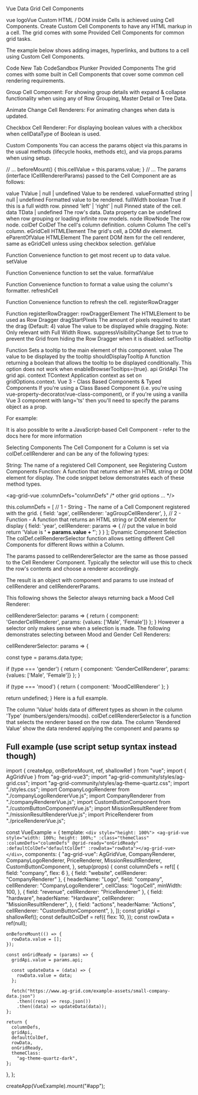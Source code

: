 Vue Data Grid
Cell Components

vue logoVue
Custom HTML / DOM inside Cells is achieved using Cell Components. Create Custom Cell Components to have any HTML markup in a cell. The grid comes with some Provided Cell Components for common grid tasks.

The example below shows adding images, hyperlinks, and buttons to a cell using Custom Cell Components.


 Code
New Tab
CodeSandbox
Plunker
Provided Components 
The grid comes with some built in Cell Components that cover some common cell rendering requirements.

Group Cell Component: For showing group details with expand & collapse functionality when using any of Row Grouping, Master Detail or Tree Data.

Animate Change Cell Renderers: For animating changes when data is updated.

Checkbox Cell Renderer: For displaying boolean values with a checkbox when cellDataType of Boolean is used.

Custom Components 
You can access the params object via this.params in the usual methods (lifecycle hooks, methods etc), and via props.params when using setup.

  // ...
  beforeMount() {
    this.cellValue = this.params.value;
  }
  // ...
The params (interface ICellRendererParams) passed to the Cell Component are as follows:

value
TValue | null | undefined
Value to be rendered.
valueFormatted
string | null | undefined
Formatted value to be rendered.
fullWidth
boolean
True if this is a full width row.
pinned
'left' | 'right' | null
Pinned state of the cell.
data
TData | undefined
The row's data. Data property can be undefined when row grouping or loading infinite row models.
node
IRowNode
The row node.
colDef
ColDef
The cell's column definition.
column
Column
The cell's column.
eGridCell
HTMLElement
The grid's cell, a DOM div element.
eParentOfValue
HTMLElement
The parent DOM item for the cell renderer, same as eGridCell unless using checkbox selection.
getValue

Function
Convenience function to get most recent up to data value.
setValue

Function
Convenience function to set the value.
formatValue

Function
Convenience function to format a value using the column's formatter.
refreshCell

Function
Convenience function to refresh the cell.
registerRowDragger

Function
registerRowDragger:
rowDraggerElement The HTMLElement to be used as Row Dragger
dragStartPixels The amount of pixels required to start the drag (Default: 4)
value The value to be displayed while dragging. Note: Only relevant with Full Width Rows.
suppressVisibilityChange Set to true to prevent the Grid from hiding the Row Dragger when it is disabled.
setTooltip

Function
Sets a tooltip to the main element of this component.
value The value to be displayed by the tooltip
shouldDisplayTooltip A function returning a boolean that allows the tooltip to be displayed conditionally. This option does not work when enableBrowserTooltips={true}.
api
GridApi
The grid api.
context
TContext
Application context as set on gridOptions.context.
Vue 3 - Class Based Components & Typed Components 
If you're using a Class Based Component (i.e. you're using vue-property-decorator/vue-class-component), or if you're using a vanilla Vue 3 component with lang='ts' then you'll need to specify the params object as a prop.

For example:

<script lang="ts">
   import {defineComponent} from "vue";

   export default defineComponent({
       name: "MyComponent",
       props: ['params'],  // required for TypeScript ...
Note that if Row Selection is enabled, it is recommended to set suppressKeyboardEvent on the column definition to prevent the ␣ Space key from triggering both row selection and toggling the checkbox.

Cell Component Function 
Instead of using a Vue component, it's possible to use a function for a Cell Component.

This is useful if you have a String value to render and want to avoid the overhead of a Vue component.

In the example below we're outputting a string value that depends on the cell value:

<template>
    <ag-grid-vue :columnDefs="columnDefs" ...other properties>
    </ag-grid-vue>
</template>

<script>
//...other imports
import {AgGridVue} from "ag-grid-vue3";

export default {
 components: {
     AgGridVue
 },
 data() {
     return {
         columnDefs: [
             {
                 headerName: "Value",
                 field: "value",
                 cellRenderer: params => params.value > 1000 ? "LARGE VALUE" : "SMALL VALUE"
             }
         ]
     }
 }
 //...
}
</script>
It is also possible to write a JavaScript-based Cell Component - refer to the docs here for more information

Selecting Components 
The Cell Component for a Column is set via colDef.cellRenderer and can be any of the following types:

String: The name of a registered Cell Component, see Registering Custom Components
Function: A function that returns either an HTML string or DOM element for display.
The code snippet below demonstrates each of these method types.

<ag-grid-vue
    :columnDefs="columnDefs"
    /* other grid options ... */>
</ag-grid-vue>

this.columnDefs = [
    // 1 - String - The name of a Cell Component registered with the grid.
    {
        field: 'age',
        cellRenderer: 'agGroupCellRenderer',
    },
    // 2 - Function - A function that returns an HTML string or DOM element for display
    {
        field: 'year',
        cellRenderer: params => {
            // put the value in bold
            return 'Value is <b>' + params.value + '</b>';
        }
    }
];
Dynamic Component Selection 
The colDef.cellRendererSelector function allows setting different Cell Components for different Rows within a Column.

The params passed to cellRendererSelector are the same as those passed to the Cell Renderer Component. Typically the selector will use this to check the row's contents and choose a renderer accordingly.

The result is an object with component and params to use instead of cellRenderer and cellRendererParams.

This following shows the Selector always returning back a Mood Cell Renderer:

cellRendererSelector: params => {
   return {
       component: 'GenderCellRenderer',
       params: {values: ['Male', 'Female']}
   };
}
However a selector only makes sense when a selection is made. The following demonstrates selecting between Mood and Gender Cell Renderers:

cellRendererSelector: params => {

   const type = params.data.type;

   if (type === 'gender') {
       return {
           component: 'GenderCellRenderer',
           params: {values: ['Male', 'Female']}
       };
   }

   if (type === 'mood') {
       return {
           component: 'MoodCellRenderer'
       };
   }

   return undefined;
}
Here is a full example.

The column 'Value' holds data of different types as shown in the column 'Type' (numbers/genders/moods).
colDef.cellRendererSelector is a function that selects the renderer based on the row data.
The column 'Rendered Value' show the data rendered applying the component and params sp


## Full example (use script setup syntax instead though)

import { createApp, onBeforeMount, ref, shallowRef } from "vue";
import { AgGridVue } from "ag-grid-vue3";
import "ag-grid-community/styles/ag-grid.css";
import "ag-grid-community/styles/ag-theme-quartz.css";
import "./styles.css";
import CompanyLogoRenderer from "./companyLogoRendererVue.js";
import CompanyRenderer from "./companyRendererVue.js";
import CustomButtonComponent from "./customButtonComponentVue.js";
import MissionResultRenderer from "./missionResultRendererVue.js";
import PriceRenderer from "./priceRendererVue.js";

const VueExample = {
  template: `
        <div style="height: 100%">
                <ag-grid-vue
      style="width: 100%; height: 100%;"
      :class="themeClass"
      :columnDefs="columnDefs"
      @grid-ready="onGridReady"
      :defaultColDef="defaultColDef"
      :rowData="rowData"></ag-grid-vue>
        </div>
    `,
  components: {
    "ag-grid-vue": AgGridVue,
    CompanyRenderer,
    CompanyLogoRenderer,
    PriceRenderer,
    MissionResultRenderer,
    CustomButtonComponent,
  },
  setup(props) {
    const columnDefs = ref([
      { field: "company", flex: 6 },
      { field: "website", cellRenderer: "CompanyRenderer" },
      {
        headerName: "Logo",
        field: "company",
        cellRenderer: "CompanyLogoRenderer",
        cellClass: "logoCell",
        minWidth: 100,
      },
      { field: "revenue", cellRenderer: "PriceRenderer" },
      {
        field: "hardware",
        headerName: "Hardware",
        cellRenderer: "MissionResultRenderer",
      },
      {
        field: "actions",
        headerName: "Actions",
        cellRenderer: "CustomButtonComponent",
      },
    ]);
    const gridApi = shallowRef();
    const defaultColDef = ref({
      flex: 10,
    });
    const rowData = ref(null);

    onBeforeMount(() => {
      rowData.value = [];
    });

    const onGridReady = (params) => {
      gridApi.value = params.api;

      const updateData = (data) => {
        rowData.value = data;
      };

      fetch("https://www.ag-grid.com/example-assets/small-company-data.json")
        .then((resp) => resp.json())
        .then((data) => updateData(data));
    };

    return {
      columnDefs,
      gridApi,
      defaultColDef,
      rowData,
      onGridReady,
      themeClass:
        "ag-theme-quartz-dark",
    };
  },
};

createApp(VueExample).mount("#app");